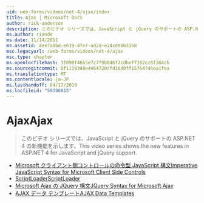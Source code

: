 ```yaml
---
uid: web-forms/videos/net-4/ajax/index
title: Ajax | Microsoft Docs
author: rick-anderson
description: このビデオ シリーズでは、JavaScript と jQuery のサポートの ASP.NET 4 の新機能を示します。
ms.author: riande
ms.date: 11/14/2011
ms.assetid: 4ee7a86d-e619-4fe7-ad2d-e24cde8b3158
msc.legacyurl: /web-forms/videos/net-4/ajax
msc.type: chapter
ms.openlocfilehash: 3f090f46b5e7c7f9b046f2cdbef7162cc6f364cb
ms.sourcegitcommit: 0f1119340e4464720cfd16d0ff15764746ea1fea
ms.translationtype: MT
ms.contentlocale: ja-JP
ms.lasthandoff: 04/17/2019
ms.locfileid: "59386815"
---
```

# <a name="ajax"></a><span data-ttu-id="85c5a-103">Ajax</span><span class="sxs-lookup"><span data-stu-id="85c5a-103">Ajax</span></span>

> <span data-ttu-id="85c5a-104">このビデオ シリーズでは、JavaScript と jQuery のサポートの ASP.NET 4 の新機能を示します。</span><span class="sxs-lookup"><span data-stu-id="85c5a-104">This video series shows the new features in ASP.NET 4 for JavaScript and jQuery support.</span></span>


- [<span data-ttu-id="85c5a-105">Microsoft クライアント側コントロールの命令型 JavaScript 構文</span><span class="sxs-lookup"><span data-stu-id="85c5a-105">Imperative JavaScript Syntax for Microsoft Client Side Controls</span></span>](aspnet-4-quick-hit-imperative-javascript-syntax-for-microsoft-client-side-controls.md)
- [<span data-ttu-id="85c5a-106">ScriptLoader</span><span class="sxs-lookup"><span data-stu-id="85c5a-106">ScriptLoader</span></span>](aspnet-4-quick-hit-the-scriptloader.md)
- [<span data-ttu-id="85c5a-107">Microsoft Ajax の JQuery 構文</span><span class="sxs-lookup"><span data-stu-id="85c5a-107">JQuery Syntax for Microsoft Ajax</span></span>](aspnet-4-quick-hit-jquery-syntax-for-microsoft-ajax.md)
- [<span data-ttu-id="85c5a-108">AJAX データ テンプレート</span><span class="sxs-lookup"><span data-stu-id="85c5a-108">AJAX Data Templates</span></span>](aspnet-4-quick-hit-ajax-data-templates.md)
